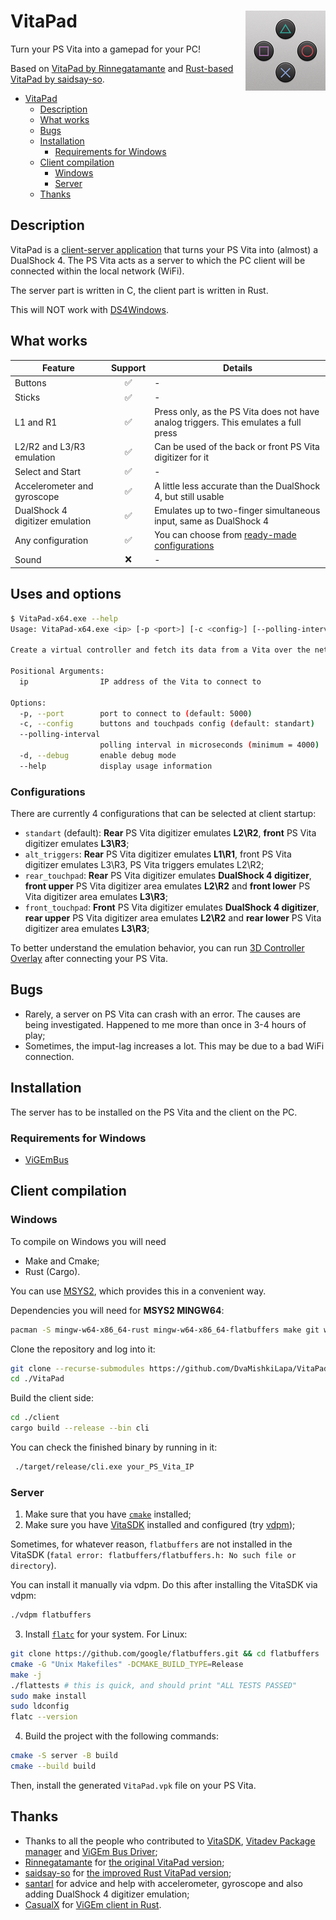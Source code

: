 # VitaPad <img align="right" width="128" height="128" src="./server/sce_sys/icon0.png" />

Turn your PS Vita into a gamepad for your PC!</p>

Based on [VitaPad by Rinnegatamante](https://github.com/Rinnegatamante/VitaPad) and [Rust-based VitaPad by saidsay-so](https://github.com/saidsay-so/VitaPad).

- [VitaPad ](#vitapad-)
  - [Description](#description)
  - [What works](#what-works)
  - [Bugs](#bugs)
  - [Installation](#installation)
    - [Requirements for Windows](#requirements-for-windows)
  - [Client compilation](#client-compilation)
    - [Windows](#windows)
    - [Server](#server)
  - [Thanks](#thanks)

## Description

VitaPad is a [client-server application](https://en.wikipedia.org/wiki/Client%E2%80%93server_model) that turns your PS Vita into (almost) a DualShock 4. The PS Vita acts as a server to which the PC client will be connected within the local network (WiFi).

The server part is written in C, the client part is written in Rust.

This will NOT work with [DS4Windows](https://github.com/Ryochan7/DS4Windows).

## What works

| Feature                         | Support | Details                                                                              |
| ------------------------------- | :-----: | ------------------------------------------------------------------------------------ |
| Buttons                         |    ✅    | -                                                                                    |
| Sticks                          |    ✅    | -                                                                                    |
| L1 and R1                       |    ✅    | Press only, as the PS Vita does not have analog triggers. This emulates a full press |
| L2/R2 and L3/R3 emulation       |    ✅    | Can be used of the back or front PS Vita digitizer for it                            |
| Select and Start                |    ✅    | -                                                                                    |
| Accelerometer and gyroscope     |    ✅    | A little less accurate than the DualShock 4, but still usable                        |
| DualShock 4 digitizer emulation |    ✅    | Emulates up to two-finger simultaneous input, same as DualShock 4                    |
| Any configuration               |    ✅    | You can choose from [ready-made configurations](#configurations)                     |
| Sound                           |    ❌    | -                                                                                    |

## Uses and options

```bash
$ VitaPad-x64.exe --help
Usage: VitaPad-x64.exe <ip> [-p <port>] [-c <config>] [--polling-interval <polling-interval>] [-d]

Create a virtual controller and fetch its data from a Vita over the network.

Positional Arguments:
  ip                IP address of the Vita to connect to

Options:
  -p, --port        port to connect to (default: 5000)
  -c, --config      buttons and touchpads config (default: standart)
  --polling-interval
                    polling interval in microseconds (minimum = 4000)
  -d, --debug       enable debug mode
  --help            display usage information
```

### Configurations

There are currently 4 configurations that can be selected at client startup:

- `standart` (default): **Rear** PS Vita digitizer emulates **L2\R2**, **front** PS Vita digitizer emulates **L3\R3**;
- `alt_triggers`: **Rear** PS Vita digitizer emulates **L1\R1**, front PS Vita digitizer emulates L3\R3, PS Vita triggers emulates L2\R2;
- `rear_touchpad`: **Rear** PS Vita digitizer emulates **DualShock 4 digitizer**,
  **front upper** PS Vita digitizer area emulates **L2\R2** and **front lower** PS Vita digitizer area emulates **L3\R3**;
- `front_touchpad`: **Front** PS Vita digitizer emulates **DualShock 4 digitizer**,
  **rear upper** PS Vita digitizer area emulates **L2\R2** and **rear lower** PS Vita digitizer area emulates **L3\R3**;

To better understand the emulation behavior, you can run [3D Controller Overlay](http://www.3d-controller-overlay.org/) after connecting your PS Vita.

## Bugs

- Rarely, a server on PS Vita can crash with an error. The causes are being investigated. Happened to me more than once in 3-4 hours of play;
- Sometimes, the imput-lag increases a lot. This may be due to a bad WiFi connection.

## Installation

The server has to be installed on the PS Vita and the client on the PC.

### Requirements for Windows

- [ViGEmBus](https://github.com/ViGEm/ViGEmBus/releases)

## Client compilation 

### Windows

To compile on Windows you will need
- Make and Cmake;
- Rust (Cargo).

You can use [MSYS2](https://www.msys2.org/), which provides this in a convenient way.

Dependencies you will need for **MSYS2 MINGW64**:

```bash
pacman -S mingw-w64-x86_64-rust mingw-w64-x86_64-flatbuffers make git wget cmake
```

Clone the repository and log into it:

```bash
git clone --recurse-submodules https://github.com/DvaMishkiLapa/VitaPad.git
cd ./VitaPad
```

Build the client side:

```bash
cd ./client
cargo build --release --bin cli
```

You can check the finished binary by running in it:

```bash
 ./target/release/cli.exe your_PS_Vita_IP
```

### Server

1. Make sure that you have [`cmake`](https://cmake.org) installed;
2. Make sure you have [VitaSDK](https://vitasdk.org) installed and configured (try [vdpm](https://github.com/vitasdk/vdpm));

  Sometimes, for whatever reason, `flatbuffers` are not installed in the VitaSDK (`fatal error: flatbuffers/flatbuffers.h: No such file or directory`).

  You can install it manually via vdpm. Do this after installing the VitaSDK via vdpm:

  ```bash
  ./vdpm flatbuffers
  ```

3. Install [`flatc`](https://flatbuffers.dev/flatbuffers_guide_building.html) for your system. For Linux:

  ```bash
  git clone https://github.com/google/flatbuffers.git && cd flatbuffers
  cmake -G "Unix Makefiles" -DCMAKE_BUILD_TYPE=Release
  make -j
  ./flattests # this is quick, and should print "ALL TESTS PASSED"
  sudo make install
  sudo ldconfig
  flatc --version
  ```

4. Build the project with the following commands:

  ```bash
  cmake -S server -B build
  cmake --build build
  ```

Then, install the generated `VitaPad.vpk` file on your PS Vita.

## Thanks

- Thanks to all the people who contributed to [VitaSDK](https://vitasdk.org), [Vitadev Package manager](https://github.com/vitasdk/vdpm) and [ViGEm Bus Driver](https://github.com/nefarius/ViGEmBus);
- [Rinnegatamante](https://github.com/Rinnegatamante) for [the original VitaPad version](https://github.com/Rinnegatamante/VitaPad);
- [saidsay-so](https://github.com/saidsay-so) for [the improved Rust VitaPad version](https://github.com/saidsay-so/VitaPad);
- [santarl](https://github.com/santarl) for advice and help with accelerometer, gyroscope and also adding DualShock 4 digitizer emulation;
- [CasualX](https://github.com/CasualX) for [ViGEm client in Rust](https://github.com/CasualX/vigem-client).

